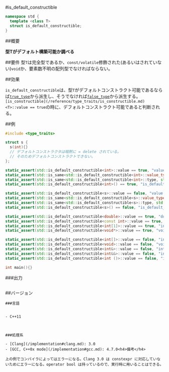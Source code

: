 #is_default_constructible
```cpp
namespace std {
  template <class T>
  struct is_default_constructible;
}
```

##概要

<b>型Tがデフォルト構築可能か調べる</b>


##要件
型`T`は完全型であるか、`const/volatile`修飾された(あるいはされていない)`void`か、要素数不明の配列型でなければならない。

##効果

`is_default_constructible`は、型`T`がデフォルトコンストラクト可能であるならば[`true_type`](/reference/type_traits/integral_constant-true_type-false_type.md)から派生し、そうでなければ[`false_type`](/reference/type_traits/integral_constant-true_type-false_type.md)から派生する。
`[is_constructible](/reference/type_traits/is_constructible.md)<T>::value == true`の時に、デフォルトコンストラクト可能であると判断される。


##例

```cpp
#include <type_traits>

struct s {
  s(int){}
  // デフォルトコンストラクタは暗黙に = delete されている。
  // そのためデフォルトコンストラクトできない。
};

static_assert(std::is_default_constructible<int>::value == true, "value == true, int is default constructible");
static_assert(std::is_same<std::is_default_constructible<int>::value_type, bool>::value, "value_type == bool");
static_assert(std::is_same<std::is_default_constructible<int>::type, std::true_type>::value, "type == true_type");
static_assert(std::is_default_constructible<int>() == true, "is_default_constructible<int>() == true");

static_assert(std::is_default_constructible<s>::value == false, "value == false, s is not default constructible");
static_assert(std::is_same<std::is_default_constructible<s>::value_type, bool>::value, "value_type == bool");
static_assert(std::is_same<std::is_default_constructible<s>::type, std::false_type>::value, "type == false_type");
static_assert(std::is_default_constructible<s>() == false, "is_default_constructible<s>() == false");

static_assert(std::is_default_constructible<double>::value == true, "double is default constructible");
static_assert(std::is_default_constructible<const int>::value == true, "const int is default constructible");
static_assert(std::is_default_constructible<int[1]>::value == true, "int[1] is default constructible");
static_assert(std::is_default_constructible<void*>::value == true, "void* is default constructible");

static_assert(std::is_default_constructible<int[]>::value == false, "int[] is not default constructible");
static_assert(std::is_default_constructible<void>::value == false, "void is not default constructible");
static_assert(std::is_default_constructible<int&>::value == false, "int& is not default constructible");
static_assert(std::is_default_constructible<int&&>::value == false, "int&& is not default constructible");
static_assert(std::is_default_constructible<int ()>::value == false, "int () is not default constructible");

int main(){}
```

###出力

```cpp
```

##バージョン
```
###言語


- C++11



###処理系

- [Clang](/implementation#clang.md): 3.0
- [GCC, C++0x mode](/implementation#gcc.md): 4.7.0<h4>備考</h4>

上の例でコンパイラによってはエラーになる。Clang 3.0 は constexpr に対応していないためにエラーになる。operator bool は持っているので、実行時に用いることはできる。
